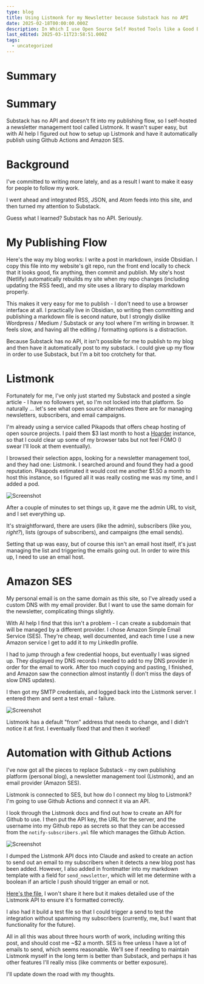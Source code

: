 ```yaml
---
type: blog
title: Using Listmonk for my Newsletter because Substack has no API
date: 2025-02-18T00:00:00.000Z
description: In Which I use Open Source Self Hosted Tools like a Good Boy
last_edited: 2025-03-11T23:58:51.000Z
tags:
  - uncategorized
---
```

# Summary
# Summary

Substack has no API and doesn't fit into my publishing flow, so I self-hosted a newsletter management tool called Listmonk. It wasn't super easy, but with AI help I figured out how to setup up Listmonk and have it automatically publish using Github Actions and Amazon SES.

# Background

I've committed to writing more lately, and as a result I want to make it easy for people to follow my work.

I went ahead and integrated RSS, JSON, and Atom feeds into this site, and then turned my attention to Substack.

Guess what I learned? Substack has no API. Seriously.

# My Publishing Flow

Here's the way my blog works: I write a post in markdown, inside Obsidian. I copy this file into my website's git repo, run the front end locally to check that it looks good, fix anything, then commit and publish. My site's host (Netlify) automatically rebuilds my site when my repo changes (including updating the RSS feed), and my site uses a library to display markdown properly.

This makes it very easy for me to publish - I don't need to use a browser interface at all. I practically live in Obsidian, so writing then committing and publishing a markdown file is second nature, but I strongly dislike Wordpress / Medium / Substack or any tool where I'm writing in browser. It feels slow, and having all the editing / formatting options is a distraction.

Because Substack has no API, it isn't possible for me to publish to my blog and then have it automatically post to my substack. I could give up my flow in order to use Substack, but I'm a bit too crotchety for that. 

# Listmonk

Fortunately for me, I've only just started my Substack and posted a single article - I have no followers yet, so I'm not locked into that platform. So naturally ... let's see what open source alternatives there are for managing newsletters, subscribers, and email campaigns.

I'm already using a service called Pikapods that offers cheap hosting of open source projects. I paid them $3 last month to host a [Hoarder](https://hoarder.app) instance, so that I could clear up some of my browser tabs but not feel FOMO (I swear I'll look at them eventually).

I browsed their selection apps, looking for a newsletter management tool, and they had one: Listmonk. I searched around and found they had a good reputation. Pikapods estimated it would cost me another $1.50 a month to host this instance, so I figured all it was really costing me was my time, and I added a pod.

![Screenshot](https://cdn.jsdelivr.net/gh/sampatt/media@main/posts/2025-02-12-Listmonk/image/2025-02-10_6.png)

After a couple of minutes to set things up, it gave me the admin URL to visit, and I set everything up.

It's straightforward, there are users (like the admin), subscribers (like you, _right?_), lists (groups of subscribers), and campaigns (the email sends).

Setting that up was easy, but of course this isn't an email host itself, it's just managing the list and triggering the emails going out. In order to wire this up, I need to use an email host.

# Amazon SES

My personal email is on the same domain as this site, so I've already used a custom DNS with my email provider. But I want to use the same domain for the newsletter, complicating things slightly.

With AI help I find that this isn't a problem - I can create a subdomain that will be managed by a different provider. I chose Amazon Simple Email Service (SES). They're cheap, well documented, and each time I use a new Amazon service I get to add it to my LinkedIn profile.

I had to jump through a few credential hoops, but eventually I was signed up. They displayed my DNS records I needed to add to my DNS provider in order for the email to work. After too much copying and pasting, I finished, and Amazon saw the connection almost instantly (I don't miss the days of slow DNS updates).

I then got my SMTP credentials, and logged back into the Listmonk server. I entered them and sent a test email - failure.


![Screenshot](https://cdn.jsdelivr.net/gh/sampatt/media@main/posts/2025-02-18-Listmonk/image/2025-02-17-17-29.png)


Listmonk has a default "from" address that needs to change, and I didn't notice it at first. I eventually fixed that and then it worked!

# Automation with Github Actions

I've now got all the pieces to replace Substack - my own publishing platform (personal blog), a newsletter management tool (Listmonk), and an email provider (Amazon SES).

Listmonk is connected to SES, but how do I connect my blog to Listmonk? I'm going to use Github Actions and connect it via an API.

I look through the Listmonk docs and find out how to create an API for Github to use. I then put the API key, the URL for the server, and the username into my Github repo as secrets so that they can be accessed from the `notify-subscribers.yml` file which manages the Github Action.

![Screenshot](https://cdn.jsdelivr.net/gh/sampatt/media@main/posts/2025-02-18-Listmonk/image/2025-02-17-18-17.png)

I dumped the Listmonk API docs into Claude and asked to create an action to send out an email to my subscribers when it detects a new blog post has been added. However, I also added in frontmatter into my markdown template with a field for `send_newsletter`, which will let me determine with a boolean if an article I push should trigger an email or not.

[Here's the file](https://github.com/SamPatt/sampatt-portfolio/blob/main/.github/workflows/notify-subscribers.yml), I won't share it here but it makes detailed use of the Listmonk API to ensure it's formatted correctly.

I also had it build a test file so that I could trigger a send to test the integration without spamming my subscribers (currently, me, but I want that functionality for the future).

All in all this was about three hours worth of work, including writing this post, and should cost me ~$2 a month. SES is free unless I have a lot of emails to send, which seems reasonable. We'll see if needing to maintain Listmonk myself in the long term is better than Substack, and perhaps it has other features I'll really miss (like comments or better exposure). 

I'll update down the road with my thoughts.
